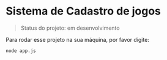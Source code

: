 <h1>Sistema de Cadastro de jogos</h1>

> Status do projeto: em desenvolvimento

Para rodar esse projeto na sua máquina, por favor digite:

```
node app.js

```
